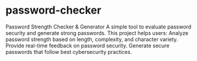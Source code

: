 # password-checker
Password Strength Checker &amp; Generator A simple tool to evaluate password security and generate strong passwords.  This project helps users:  Analyze password strength based on length, complexity, and character variety.  Provide real-time feedback on password security.  Generate secure passwords that follow best cybersecurity practices.
